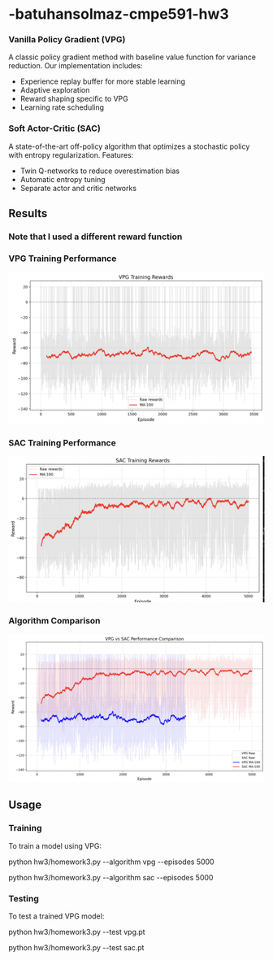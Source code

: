 # -batuhansolmaz-cmpe591-hw3



### Vanilla Policy Gradient (VPG)
A classic policy gradient method with baseline value function for variance reduction. Our implementation includes:
- Experience replay buffer for more stable learning
- Adaptive exploration
- Reward shaping specific to VPG
- Learning rate scheduling

### Soft Actor-Critic (SAC)
A state-of-the-art off-policy algorithm that optimizes a stochastic policy with entropy regularization. Features:
- Twin Q-networks to reduce overestimation bias
- Automatic entropy tuning
- Separate actor and critic networks


## Results
### Note that I used a different reward function


### VPG Training Performance
![VPG Training Curve](vpg.png)

### SAC Training Performance
![SAC Training Curve](sac.png)

### Algorithm Comparison
![Algorithm Comparison](comparison.png)

## Usage

### Training

To train a model using VPG:

python hw3/homework3.py --algorithm vpg --episodes 5000

python hw3/homework3.py --algorithm sac --episodes 5000


### Testing

To test a trained VPG model:

python hw3/homework3.py --test vpg.pt

python hw3/homework3.py --test sac.pt
